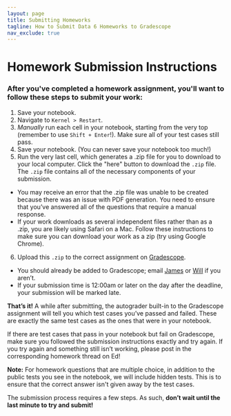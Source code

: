 ```yaml
---
layout: page
title: Submitting Homeworks
tagline: How to Submit Data 6 Homeworks to Gradescope
nav_exclude: true
---
```


# Homework Submission Instructions

### After you've completed a homework assignment, you'll want to follow these steps to submit your work:

1. Save your notebook.
2. Navigate to `Kernel > Restart`.
3. *Manually* run each cell in your notebook, starting from the very top (remember to use `Shift + Enter`!). Make sure all of your test cases still pass.
4. Save your notebook. (You can never save your notebook too much!)
5. Run the very last cell, which generates a .zip file for you to download to your local computer. Click the "here" button to download the `.zip` file. The `.zip` file contains all of the necessary components of your submission.
  * You may receive an error that the .zip file was unable to be created because there was an issue with PDF generation. You need to ensure that you’ve answered all of the questions that require a manual response.
  * If your work downloads as several independent files rather than as a .zip, you are likely using Safari on a Mac. Follow these instructions to make sure you can download your work as a zip (try using Google Chrome).
6. Upload this `.zip` to the correct assignment on [Gradescope](https://www.gradescope.com/courses/402405).
  * You should already be added to Gradescope; email [James](jweichert@berkeley.edu) or [Will](willfurtado@berkeley.edu) if you aren’t.
  * If your submission time is 12:00am or later on the day after the deadline, your submission will be marked late.

**That’s it!** A while after submitting, the autograder built-in to the Gradescope assignment will tell you which test cases you’ve passed and failed. These are exactly the same test cases as the ones that were in your notebook.

If there are test cases that pass in your notebook but fail on Gradescope, make sure you followed the submission instructions exactly and try again. If you try again and something still isn’t working, please post in the corresponding homework thread on Ed!

**Note:** For homework questions that are multiple choice, in addition to the public tests you see in the notebook, we will include hidden tests. This is to ensure that the correct answer isn't given away by the test cases.

The submission process requires a few steps. As such, **don’t wait until the last minute to try and submit!**
